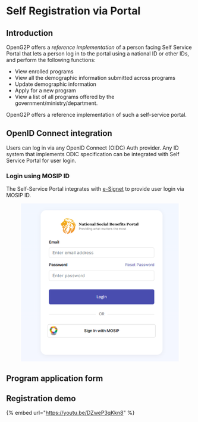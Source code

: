 # Self Registration via Portal

## Introduction

OpenG2P offers a _reference implementation_ of a person facing Self Service Portal that lets a person log in to the portal using a national ID or other IDs, and perform the following functions:

* View enrolled programs
* View all the demographic information submitted across programs
* Update demographic information
* Apply for a new program
* View a list of all programs offered by the government/ministry/department.

OpenG2P offers a reference implementation of such a self-service portal.

## OpenID Connect integration

Users can log in via any OpenID Connect (OIDC) Auth provider. Any ID system that implements ODIC specification can be integrated with Self Service Portal for user login.

### Login using MOSIP ID

The Self-Service Portal integrates with [e-Signet](https://docs.esignet.io/) to provide user login via MOSIP ID.

<figure><img src="../../../.gitbook/assets/image (3) (1).png" alt=""><figcaption></figcaption></figure>

## Program application form

## Registration demo

{% embed url="https://youtu.be/DZweP3qKkn8" %}

